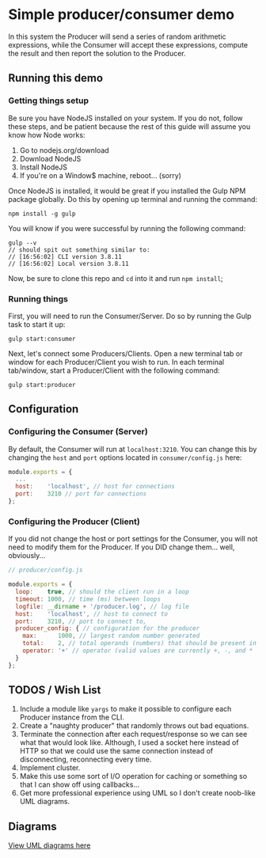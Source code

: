 # Simple producer/consumer demo

In this system the Producer will send a series of random arithmetic expressions, while the Consumer will accept these expressions, compute the result and then report the solution to the Producer.

## Running this demo

### Getting things setup
Be sure you have NodeJS installed on your system. If you do not, follow these steps, and be patient because the rest of this guide will assume you know how Node works:
1. Go to nodejs.org/download
2. Download NodeJS 
3. Install NodeJS
4. If you're on a Window$ machine, reboot... (sorry)

Once NodeJS is installed, it would be great if you installed the Gulp NPM package globally. Do this by opening up terminal and running the command:
```
npm install -g gulp
```
You will know if you were successful by running the following command:
```
gulp --v
// should spit out something similar to:
// [16:56:02] CLI version 3.8.11
// [16:56:02] Local version 3.8.11
```
Now, be sure to clone this repo and `cd` into it and run `npm install`;

### Running things

First, you will need to run the Consumer/Server. Do so by running the Gulp task to start it up:
```
gulp start:consumer
```
Next, let's connect some Producers/Clients. Open a new terminal tab or window for each Producer/Client you wish to run. In each terminal tab/window, start a Producer/Client with the following command:
```
gulp start:producer
```
## Configuration

### Configuring the Consumer (Server)

By default, the Consumer will run at `localhost:3210`. You can change this by changing the `host` and `port` options located in `consumer/config.js` here:
```javascript
module.exports = {
  ...
  host:    'localhost', // host for connections
  port:    3210 // port for connections
};
```

### Configuring the Producer (Client)

If you did not change the host or port settings for the Consumer, you will not need to modify them for the Producer. If you DID change them... well, obviously...
```javascript
// producer/config.js

module.exports = {
  loop:    true, // should the client run in a loop
  timeout: 1000, // time (ms) between loops
  logfile: __dirname + '/producer.log', // log file
  host:    'localhost', // host to connect to
  port:    3210, // port to connect to,
  producer_config: { // configuration for the producer
    max:      1000, // largest random number generated
    total:    2, // total operands (numbers) that should be present in the equation
    operator: '+' // operator (valid values are currently +, -, and *
  }
};
```
## TODOS / Wish List
1. Include a module like `yargs` to make it possible to configure each Producer instance from the CLI.
2. Create a "naughty producer" that randomly throws out bad equations.
3. Terminate the connection after each request/response so we can see what that would look like. Although, I used a socket here instead of HTTP so that we could use the same connection instead of disconnecting, reconnecting every time.
4. Implement cluster.
5. Make this use some sort of I/O operation for caching or something so that I can show off using callbacks...
6. Get more professional experience using UML so I don't create noob-like UML diagrams.

## Diagrams
[View UML diagrams here](https://github.com/brianblocker/producer-consumer/tree/master/diagrams)
